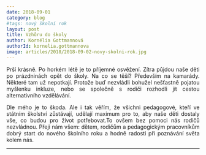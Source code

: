 ```yaml
---
date: 2018-09-01
category: blog
#tags: nový školní rok
layout: post
title: Vzhůru do školy
author: Kornélia Gottmannová
authorId: kornelia.gottmannova
image: articles/2018/2018-09-02-novy-skolni-rok.jpg
---
```


<p style='text-align: justify;'>
Prší krásně. Po horkém létě je to příjemné osvěžení. Zítra půjdou naše děti po prázdninách opět do školy. Na co se těší? Především na kamarády. Některé tam už nepotkají. Protože buď nezvládli bohužel nešťastně pojatou myšlenku inkluze, nebo se společně s rodiči rozhodli jít cestou alternativního vzdělávání. 
</p><p style='text-align: justify;'>
Dle mého je to škoda. Ale i tak věřím, že všichni pedagogové, kteří ve státním školství zůstávají, udělají maximum pro to, aby naše děti dostaly vše, co budou pro život potřebovat.To ovšem bez pomoci nás rodičů nezvládnou. Přeji nám všem: dětem, rodičům a pedagogickým pracovníkům dobrý start do nového školního roku a hodně radosti při poznávání světa kolem nás.
</p>

---